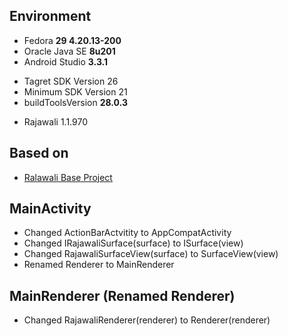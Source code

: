 ## Environment
* Fedora **29 4.20.13-200**
* Oracle Java SE **8u201**
* Android Studio **3.3.1**
 - Tagret SDK Version 26
 - Minimum SDK Version 21
 - buildToolsVersion **28.0.3**
* Rajawali 1.1.970

## Based on
* [Ralawali Base Project](http://www.clintonmedbery.com/basic-rajawali3d-tutorial-for-android/)

## MainActivity
* Changed ActionBarActvitity to AppCompatActivity
* Changed IRajawaliSurface(surface) to ISurface(view)
* Changed RajawaliSurfaceView(surface) to SurfaceView(view)
* Renamed Renderer to MainRenderer

## MainRenderer (Renamed Renderer)
* Changed RajawaliRenderer(renderer) to Renderer(renderer)
